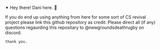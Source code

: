 ✦ Hey there! Dani here. 👋

  If you do end up using anything from here for some sort of CS revival project please link this github repository as credit. 
  Please direct all (if any) questions regaurding this repositary to @newgroundsdeathrugby on discord.

`thank you.`                                                                                                           

                           
